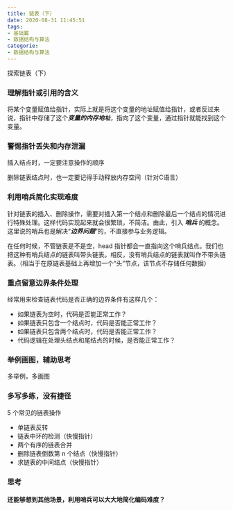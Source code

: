 ```yaml
---
title: 链表（下）
date: 2020-08-31 11:45:51
tags:
- 基础篇
- 数据结构与算法
categorie:
- 数据结构与算法
---
```


探索链表（下）

<!-- more -->

### 理解指针或引用的含义

将某个变量赋值给指针，实际上就是将这个变量的地址赋值给指针，或者反过来说，指针中存储了这个***变量的内存地址***，指向了这个变量，通过指针就能找到这个变量。

### 警惕指针丢失和内存泄漏

插入结点时，一定要注意操作的顺序

删除链表结点时，也一定要记得手动释放内存空间（针对C语言）

### 利用哨兵简化实现难度

针对链表的插入、删除操作，需要对插入第一个结点和删除最后一个结点的情况进行特殊处理。这样代码实现起来就会很繁琐，不简洁。由此，引入 ***哨兵*** 的概念。这里说的哨兵也是解决“***边界问题***”的，不直接参与业务逻辑。

在任何时候，不管链表是不是空，head 指针都会一直指向这个哨兵结点。我们也把这种有哨兵结点的链表叫带头链表。相反，没有哨兵结点的链表就叫作不带头链表。（相当于在原链表基础上再增加一个“头”节点，该节点不存储任何数据）

### 重点留意边界条件处理

经常用来检查链表代码是否正确的边界条件有这样几个：

- 如果链表为空时，代码是否能正常工作？
- 如果链表只包含一个结点时，代码是否能正常工作？
- 如果链表只包含两个结点时，代码是否能正常工作？
- 代码逻辑在处理头结点和尾结点的时候，是否能正常工作？

### 举例画图，辅助思考

多举例，多画图

### 多写多练，没有捷径

5 个常见的链表操作

- 单链表反转
- 链表中环的检测（快慢指针）
- 两个有序的链表合并
- 删除链表倒数第 n 个结点（快慢指针）
- 求链表的中间结点（快慢指针）

### 思考

#### 还能够想到其他场景，利用哨兵可以大大地简化编码难度？

